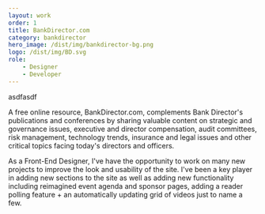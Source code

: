 ```yaml
---
layout: work
order: 1
title: BankDirector.com
category: bankdirector
hero_image: /dist/img/bankdirector-bg.png
logo: /dist/img/BD.svg
role:
    - Designer
    - Developer
---
```


asdfasdf

A free online resource, BankDirector.com, complements Bank Director's publications and conferences by sharing valuable content on strategic and governance issues, executive and director compensation, audit committees, risk management, technology trends, insurance and legal issues and other critical topics facing today's directors and officers.

As a Front-End Designer, I've have the opportunity to work on many new projects to improve the look and usability of the site. I've been a key player in adding new sections to the site as well as adding new functionality including reimagined event agenda and sponsor pages, adding a reader polling feature + an automatically updating grid of videos just to name a few.